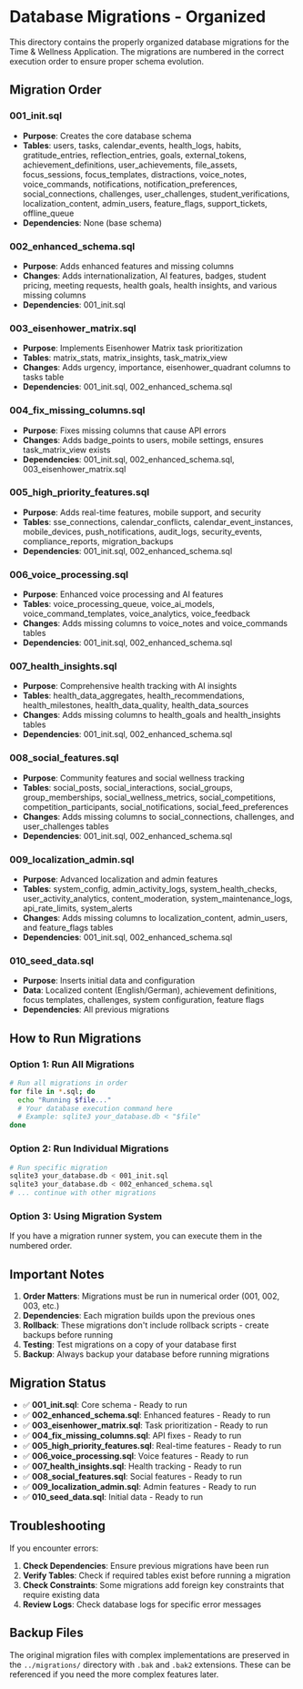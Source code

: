 # Database Migrations - Organized

This directory contains the properly organized database migrations for the Time & Wellness Application. The migrations are numbered in the correct execution order to ensure proper schema evolution.

## Migration Order

### 001_init.sql
- **Purpose**: Creates the core database schema
- **Tables**: users, tasks, calendar_events, health_logs, habits, gratitude_entries, reflection_entries, goals, external_tokens, achievement_definitions, user_achievements, file_assets, focus_sessions, focus_templates, distractions, voice_notes, voice_commands, notifications, notification_preferences, social_connections, challenges, user_challenges, student_verifications, localization_content, admin_users, feature_flags, support_tickets, offline_queue
- **Dependencies**: None (base schema)

### 002_enhanced_schema.sql
- **Purpose**: Adds enhanced features and missing columns
- **Changes**: Adds internationalization, AI features, badges, student pricing, meeting requests, health goals, health insights, and various missing columns
- **Dependencies**: 001_init.sql

### 003_eisenhower_matrix.sql
- **Purpose**: Implements Eisenhower Matrix task prioritization
- **Tables**: matrix_stats, matrix_insights, task_matrix_view
- **Changes**: Adds urgency, importance, eisenhower_quadrant columns to tasks table
- **Dependencies**: 001_init.sql, 002_enhanced_schema.sql

### 004_fix_missing_columns.sql
- **Purpose**: Fixes missing columns that cause API errors
- **Changes**: Adds badge_points to users, mobile settings, ensures task_matrix_view exists
- **Dependencies**: 001_init.sql, 002_enhanced_schema.sql, 003_eisenhower_matrix.sql

### 005_high_priority_features.sql
- **Purpose**: Adds real-time features, mobile support, and security
- **Tables**: sse_connections, calendar_conflicts, calendar_event_instances, mobile_devices, push_notifications, audit_logs, security_events, compliance_reports, migration_backups
- **Dependencies**: 001_init.sql, 002_enhanced_schema.sql

### 006_voice_processing.sql
- **Purpose**: Enhanced voice processing and AI features
- **Tables**: voice_processing_queue, voice_ai_models, voice_command_templates, voice_analytics, voice_feedback
- **Changes**: Adds missing columns to voice_notes and voice_commands tables
- **Dependencies**: 001_init.sql, 002_enhanced_schema.sql

### 007_health_insights.sql
- **Purpose**: Comprehensive health tracking with AI insights
- **Tables**: health_data_aggregates, health_recommendations, health_milestones, health_data_quality, health_data_sources
- **Changes**: Adds missing columns to health_goals and health_insights tables
- **Dependencies**: 001_init.sql, 002_enhanced_schema.sql

### 008_social_features.sql
- **Purpose**: Community features and social wellness tracking
- **Tables**: social_posts, social_interactions, social_groups, group_memberships, social_wellness_metrics, social_competitions, competition_participants, social_notifications, social_feed_preferences
- **Changes**: Adds missing columns to social_connections, challenges, and user_challenges tables
- **Dependencies**: 001_init.sql, 002_enhanced_schema.sql

### 009_localization_admin.sql
- **Purpose**: Advanced localization and admin features
- **Tables**: system_config, admin_activity_logs, system_health_checks, user_activity_analytics, content_moderation, system_maintenance_logs, api_rate_limits, system_alerts
- **Changes**: Adds missing columns to localization_content, admin_users, and feature_flags tables
- **Dependencies**: 001_init.sql, 002_enhanced_schema.sql

### 010_seed_data.sql
- **Purpose**: Inserts initial data and configuration
- **Data**: Localized content (English/German), achievement definitions, focus templates, challenges, system configuration, feature flags
- **Dependencies**: All previous migrations

## How to Run Migrations

### Option 1: Run All Migrations
```bash
# Run all migrations in order
for file in *.sql; do
  echo "Running $file..."
  # Your database execution command here
  # Example: sqlite3 your_database.db < "$file"
done
```

### Option 2: Run Individual Migrations
```bash
# Run specific migration
sqlite3 your_database.db < 001_init.sql
sqlite3 your_database.db < 002_enhanced_schema.sql
# ... continue with other migrations
```

### Option 3: Using Migration System
If you have a migration runner system, you can execute them in the numbered order.

## Important Notes

1. **Order Matters**: Migrations must be run in numerical order (001, 002, 003, etc.)
2. **Dependencies**: Each migration builds upon the previous ones
3. **Rollback**: These migrations don't include rollback scripts - create backups before running
4. **Testing**: Test migrations on a copy of your database first
5. **Backup**: Always backup your database before running migrations

## Migration Status

- ✅ **001_init.sql**: Core schema - Ready to run
- ✅ **002_enhanced_schema.sql**: Enhanced features - Ready to run  
- ✅ **003_eisenhower_matrix.sql**: Task prioritization - Ready to run
- ✅ **004_fix_missing_columns.sql**: API fixes - Ready to run
- ✅ **005_high_priority_features.sql**: Real-time features - Ready to run
- ✅ **006_voice_processing.sql**: Voice features - Ready to run
- ✅ **007_health_insights.sql**: Health tracking - Ready to run
- ✅ **008_social_features.sql**: Social features - Ready to run
- ✅ **009_localization_admin.sql**: Admin features - Ready to run
- ✅ **010_seed_data.sql**: Initial data - Ready to run

## Troubleshooting

If you encounter errors:

1. **Check Dependencies**: Ensure previous migrations have been run
2. **Verify Tables**: Check if required tables exist before running a migration
3. **Check Constraints**: Some migrations add foreign key constraints that require existing data
4. **Review Logs**: Check database logs for specific error messages

## Backup Files

The original migration files with complex implementations are preserved in the `../migrations/` directory with `.bak` and `.bak2` extensions. These can be referenced if you need the more complex features later.
